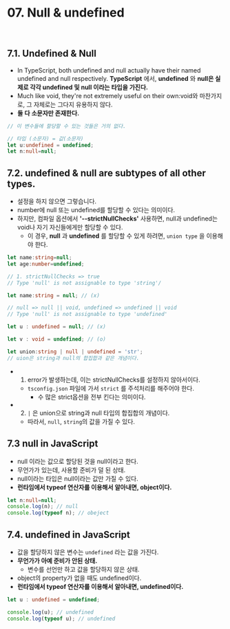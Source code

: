 # 07. Null & undefined

<br>

## 7.1. Undefined & Null 

- In TypeScript, both undefined and null actually have their named undefined and null respectively.
**TypeScript** 에서, **undefined** 와 **null은 실제로 각각 undefined 및 null 이라는 타입을 가진다.** 
- Much like void, they're not extremely useful on their own:void와 마찬가지로, 그 자체로는 그다지 유용하지 않다.
- **둘 다 소문자만 존재한다.**

```ts
// 이 변수들에 할당할 수 있는 것들은 거의 없다.

// 타입 (소문자) = 값(소문자)
let u:undefined = undefined;
let n:null=null;
```

## 7.2. undefined & null are subtypes of all other types.
- 설정을 하지 않으면 그렇습니다.
- number에 null 또는 undefined를 할당할 수 있다는 의미이다.
- 하지만, 컴파일 옵션에서 **'--strictNullChecks'** 사용하면, null과 undefined는 void나 자기 자신들에게만 할당할 수 있다.
  - 이 경우, **null** 과 **undefined** 를 할당할 수 있게 하려면, `union type` 을 이용해야 한다.

```ts
let name:string=null;
let age:number=undefined;

// 1. strictNullChecks => true
// Type 'null' is not assignable to type 'string'/

let name:string = null; // (x)

// null => null || void, undefined => undefined || void
// Type 'null' is not assignable to type 'undefined'

let u : undefined = null; // (x)

let v : void = undefined; // (o)

let union:string | null | undefined = 'str';
// uion은 string과 null의 합집합과 같은 개념이다.
```
- 1. error가 발생하는데, 이는 strictNullChecks를 설정하지 않아서이다.
    - `tsconfig.json` 파일에 가서 `strict` 를 주석처리를 해주어야 한다.
        - 수 많은 strict옵션을 전부 킨다는 의미이다.
- 2. `|` 은 union으로 string과 null 타입의 합집합의 개념이다.
    - 따라서, `null`, `string`의 값을 가질 수 있다. 

## 7.3 null in JavaScript

- null 이라는 값으로 할당된 것을 null이라고 한다.
- 무언가가 있는데, 사용할 준비가 덜 된 상태.
- null이라는 타입은 null이라는 값만 가질 수 있다.
- **런타임에서 typeof 연산자를 이용해서 알아내면, object이다.**

```ts
let n:null=null;
console.log(n); // null
console.log(typeof n); // obeject
```

## 7.4. undefined in JavaScript

- 값을 할당하지 않은 변수는 `undefined` 라는 값을 가진다.
- **무언가가 아예 준비가 안된 상태.**
  - 변수를 선언만 하고 값을 할당하지 않은 상태.
- object의 property가 없을 때도 undefined이다.
- **런타임에서 typeof 연산자를 이용해서 알아내면, undefined이다.**

```ts
let u : undefined = undefined;

console.log(u); // undefined
console.log(typeof u); // undefined
```

<br>
